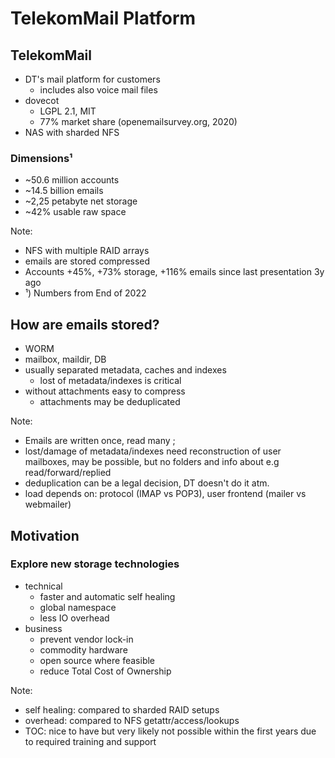 <!-- .slide: data-state="section-break" id="section-break-1" data-timing="10s" -->
# TelekomMail Platform


<!-- .slide: data-state="normal" id="telekommail" data-timing="20s" data-menu-title="TelekomMail" -->
## TelekomMail

* DT's mail platform for customers <!-- .element class="fragment" data-fragment-index="1"-->
  * includes also voice mail files <!-- .element class="fragment" data-fragment-index="1"-->
* dovecot <!-- .element class="fragment" data-fragment-index="2"-->
  * LGPL 2.1, MIT <!-- .element class="fragment" data-fragment-index="2"-->
  * 77% market share (openemailsurvey.org, 2020) <!-- .element class="fragment" data-fragment-index="2"-->
* NAS with sharded NFS <!-- .element class="fragment" data-fragment-index="3"-->

### Dimensions¹ <!-- .element class="fragment" data-fragment-index="5"-->
* ~50.6 million accounts <!-- .element class="fragment" data-fragment-index="5"-->
* ~14.5 billion emails <!-- .element class="fragment" data-fragment-index="5"-->
* ~2,25 petabyte net storage <!-- .element class="fragment" data-fragment-index="6"-->
* ~42% usable raw space <!-- .element class="fragment" data-fragment-index="6"-->

Note:
- NFS with multiple RAID arrays
- emails are stored compressed
- Accounts +45%, +73% storage, +116% emails since last presentation 3y ago
- ¹) Numbers from End of 2022


<!-- .slide: data-visibility="hidden" data-state="normal" id="store-emails" data-timing="20s" data-menu-title="How stored?" -->
## How are emails stored?

* WORM <!-- .element class="fragment" data-fragment-index="0"-->
* mailbox, maildir, DB <!-- .element class="fragment" data-fragment-index="1"-->
* usually separated metadata, caches and indexes <!-- .element class="fragment" data-fragment-index="2"-->
  * lost of metadata/indexes is critical <!-- .element class="fragment" data-fragment-index="2"-->
* without attachments easy to compress <!-- .element class="fragment" data-fragment-index="3"-->
  * attachments may be deduplicated <!-- .element class="fragment" data-fragment-index="3"-->

Note: 
- Emails are written once, read many ; 
- lost/damage of metadata/indexes need reconstruction of user mailboxes, may be possible, but no folders and info about e.g read/forward/replied
- deduplication can be a legal decision, DT doesn't do it atm.
- load depends on: protocol (IMAP vs POP3), user frontend (mailer vs webmailer)


<!-- .slide: data-state="normal" id="project-motivation" data-timing="20s" data-menu-title="Project Motivation" -->
## Motivation

### Explore new storage technologies

* technical <!-- .element class="fragment" data-fragment-index="0"-->
  * faster and automatic self healing <!-- .element class="fragment" data-fragment-index="1"-->
  * global namespace <!-- .element class="fragment" data-fragment-index="2"-->
  * less IO overhead <!-- .element class="fragment" data-fragment-index="3"-->
* business <!-- .element class="fragment" data-fragment-index="4"-->
  * prevent vendor lock-in <!-- .element class="fragment" data-fragment-index="5"-->
  * commodity hardware <!-- .element class="fragment" data-fragment-index="6"-->
  * open source where feasible <!-- .element class="fragment" data-fragment-index="7"-->
  * reduce Total Cost of Ownership <!-- .element class="fragment" data-fragment-index="8"-->

Note: 
- self healing: compared to sharded RAID setups
- overhead: compared to NFS getattr/access/lookups
- TOC: nice to have but very likely not possible within the first years due to required training and support

